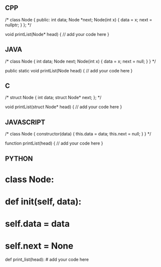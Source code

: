 ## CPP

/*
class Node {
  public:
    int data;
    Node *next;
    Node(int x) {
        data = x;
        next = nullptr;
    }
};
*/

void printList(Node* head) {
    // add your code here
}


## JAVA

/*
class Node {
    int data;
    Node next;
    Node(int x) {
        data = x;
        next = null;
    }
}
*/

public static void printList(Node head) {
    // add your code here
}


## C

/*
struct Node {
    int data;
    struct Node* next;
};
*/

void printList(struct Node* head) {
    // add your code here
}


## JAVASCRIPT

/*
class Node {
    constructor(data) {
        this.data = data;
        this.next = null;
    }
}
*/

function printList(head) {
    // add your code here
}


## PYTHON

# class Node:
#    def __init__(self, data):
#        self.data = data
#        self.next = None

def print_list(head):
    # add your code here

